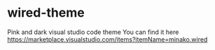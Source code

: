 # wired-theme
Pink and dark visual studio code theme
You can find it here  https://marketplace.visualstudio.com/items?itemName=minako.wired
